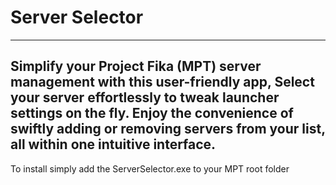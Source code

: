 # Server Selector
---
Simplify your Project Fika (MPT) server management with this user-friendly app, Select your server effortlessly to tweak launcher settings on the fly. 
Enjoy the convenience of swiftly adding or removing servers from your list, all within one intuitive interface.
---
To install simply add the ServerSelector.exe to your MPT root folder
